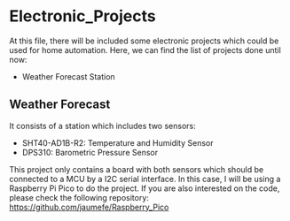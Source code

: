 # Electronic_Projects
At this file, there will be included some electronic projects which could be used for home automation. Here, we can find the list of projects done until now:
* Weather Forecast Station

## Weather Forecast
It consists of a station which includes two sensors:
* SHT40-AD1B-R2: Temperature and Humidity Sensor
* DPS310: Barometric Pressure Sensor

This project only contains a board with both sensors which should be connected to a MCU by a I2C serial interface. In this case, I will be using a Raspberry Pi Pico to do the project. If you are also interested on the code, please check the following repository: https://github.com/jaumefe/Raspberry_Pico
